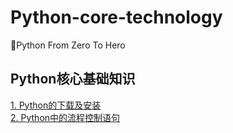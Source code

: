 # Python-core-technology
👣Python From Zero To Hero 


## Python核心基础知识  
<a href="https://github.com/AbsolutelyEmpty/Python-core-technology/blob/develop/Python%E7%9A%84%E4%B8%8B%E8%BD%BD%E5%8F%8A%E5%AE%89%E8%A3%85/Python%E7%9A%84%E4%B8%8B%E8%BD%BD%E5%AE%89%E8%A3%85.md">1. Python的下载及安装</a>  
<a href="https://github.com/AbsolutelyEmpty/Python-core-technology/blob/develop/Python%E4%B8%AD%E7%9A%84%E6%B5%81%E7%A8%8B%E6%8E%A7%E5%88%B6%E8%AF%AD%E5%8F%A5/Python%E4%B8%AD%E7%9A%84%E6%B5%81%E7%A8%8B%E6%8E%A7%E5%88%B6%E8%AF%AD%E5%8F%A5.md">2. Python中的流程控制语句</a>  

